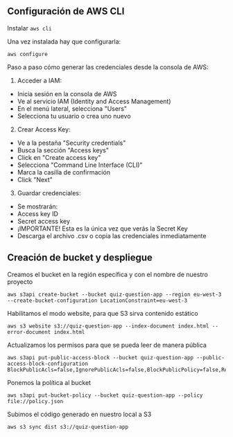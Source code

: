 
## Configuración de AWS CLI
Instalar ```aws cli``` 

Una vez instalada hay que configurarla:

```
aws configure
```

Paso a paso cómo generar las credenciales desde la consola de AWS:

1. Acceder a IAM:
* Inicia sesión en la consola de AWS  
* Ve al servicio IAM (Identity and Access Management)
* En el menú lateral, selecciona "Users"
* Selecciona tu usuario o crea uno nuevo

2. Crear Access Key:
* Ve a la pestaña "Security credentials"
* Busca la sección "Access keys"
* Click en "Create access key"
* Selecciona "Command Line Interface (CLI)"
* Marca la casilla de confirmación
* Click "Next"

3. Guardar credenciales:
* Se mostrarán:
* Access key ID
* Secret access key
* ¡IMPORTANTE! Esta es la única vez que verás la Secret Key
* Descarga el archivo .csv o copia las credenciales inmediatamente

## Creación de bucket y despliegue

Creamos el bucket en la región específica y con el nombre de nuestro proyecto
```
aws s3api create-bucket --bucket quiz-question-app --region eu-west-3 --create-bucket-configuration LocationConstraint=eu-west-3
```

Habilitamos el modo website, para que S3 sirva contenido estático
```
aws s3 website s3://quiz-question-app --index-document index.html --error-document index.html
```

Actualizamos los permisos para que se pueda leer de manera pública
```
aws s3api put-public-access-block --bucket quiz-question-app --public-access-block-configuration BlockPublicAcls=false,IgnorePublicAcls=false,BlockPublicPolicy=false,RestrictPublicBuckets=false
```

Ponemos la política al bucket
```
aws s3api put-bucket-policy --bucket quiz-question-app --policy file://policy.json
```

Subimos el código generado en nuestro local a S3
```
aws s3 sync dist s3://quiz-question-app
```
